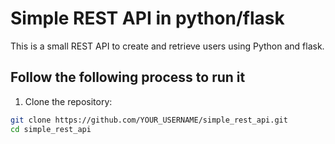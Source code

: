 # Simple REST API in python/flask

This is a small REST API to create and retrieve users using Python and flask.

## Follow the following process to run it

1. Clone the repository:
```bash
git clone https://github.com/YOUR_USERNAME/simple_rest_api.git
cd simple_rest_api
